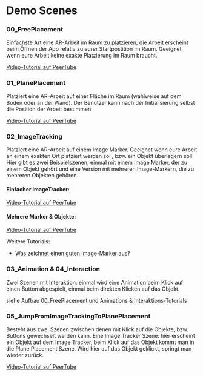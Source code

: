 # Demo Scenes

### 00_FreePlacement

Einfachste Art eine AR-Arbeit im Raum zu platzieren, die Arbeit erscheint beim Öffnen der App relativ zu eurer Startpostition im Raum. Geeignet, wenn eure Arbeit keine exakte Platzierung im Raum braucht. 

[Video-Tutorial auf PeerTube](https://tube.kh-berlin.de/videos/watch/8ca8fb5d-a7a8-4213-9fbd-a77ecbfea36e)

### 01_PlanePlacement

Platziert eine AR-Arbeit auf einer Fläche im Raum (wahlweise auf dem Boden oder an der Wand). Der Benutzer kann nach der Initialisierung selbst die Position der Arbeit bestimmen. 

[Video-Tutorial auf PeerTube](https://tube.kh-berlin.de/videos/watch/b0343605-7e93-4bb9-98b5-1c7aec3ecf02)

### 02_ImageTracking

Platziert eine AR-Arbeit auf einem Image Marker. Geeignet wenn eure Arbeit an einem exakten Ort platziert werden soll, bzw. ein Objekt überlagern soll. Hier gibt es zwei Beispielszenen, einmal mit einem Image Marker, der zu einem Objekt gehört und eine Version mit mehreren Image-Markern, die zu mehreren Objekten gehören. 

#### Einfacher ImageTracker:
[Video-Tutorial auf PeerTube](https://tube.kh-berlin.de/videos/watch/73537325-515f-46cf-baaf-231de002dca5)
#### Mehrere Marker & Objekte: 
[Video-Tutorial auf PeerTube](https://tube.kh-berlin.de/videos/watch/a9c3cbea-8f18-4f45-902e-913bce2d567d)

Weitere Tutorials: 
* [Was zeichnet einen guten Image-Marker aus?](https://library.vuforia.com/features/images/image-targets/best-practices-for-designing-and-developing-image-based-targets.html)


### 03_Animation & 04_Interaction

Zwei Szenen mit Interaktion: einmal wird eine Animation beim Klick auf einen Button abgespielt, einmal beim direkten Klicken auf das Objekt. 

siehe Aufbau 00_FreePlacement und Animations & Interaktions-Tutorials

### 05_JumpFromImageTrackingToPlanePlacement

Besteht aus zwei Szenen zwischen denen mit Klick auf die Objekte, bzw. Buttons gewechselt werden kann. Eine Image Tracker Szene: hier erscheint ein Objekt auf dem Image Tracker, beim Klick auf das Objekt kommt man in die Plane Placement Szene. Wird hier auf das Objekt geklickt, springt man wieder zurück. 

[Video-Tutorial auf PeerTube](https://tube.kh-berlin.de/videos/watch/4882c2eb-28fd-4079-970e-169f3b85fceb)